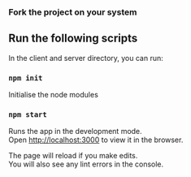 ### Fork the project on your system

## Run the following scripts

In the client and server directory, you can run:

### `npm init`

Initialise the node modules

### `npm start`

Runs the app in the development mode.\
Open [http://localhost:3000](http://localhost:3000) to view it in the browser.

The page will reload if you make edits.\
You will also see any lint errors in the console.
